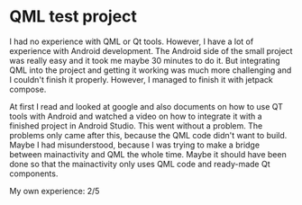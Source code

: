 # QML test project


I had no experience with QML or Qt tools. However, I have a lot of experience with Android development. The Android side of the small project was really easy and it took me maybe 30 minutes to do it. But integrating QML into the project and getting it working was much more challenging and I couldn't finish it properly. However, I managed to finish it with jetpack compose.

At first I read and looked at google and also documents on how to use QT tools with Android and watched a video on how to integrate it with a finished project in Android Studio. This went without a problem. The problems only came after this, because the QML code didn't want to build. Maybe I had misunderstood, because I was trying to make a bridge between mainactivity and QML the whole time. Maybe it should have been done so that the mainactivity only uses QML code and ready-made Qt components.

My own experience: 2/5
